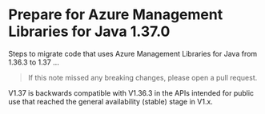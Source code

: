 # Prepare for Azure Management Libraries for Java 1.37.0 #

Steps to migrate code that uses Azure Management Libraries for Java from 1.36.3 to 1.37 ...

> If this note missed any breaking changes, please open a pull request.

V1.37 is backwards compatible with V1.36.3 in the APIs intended for public use that reached the general availability (stable) stage in V1.x.
